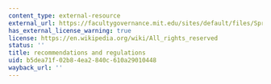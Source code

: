 ```yaml
---
content_type: external-resource
external_url: https://facultygovernance.mit.edu/sites/default/files/Spring_2021_Emergency_Academic_Regulations_and_Recommendations_FINAL.pdf
has_external_license_warning: true
license: https://en.wikipedia.org/wiki/All_rights_reserved
status: ''
title: recommendations and regulations
uid: b5dea71f-02b8-4ea2-840c-610a29010448
wayback_url: ''
---
```

